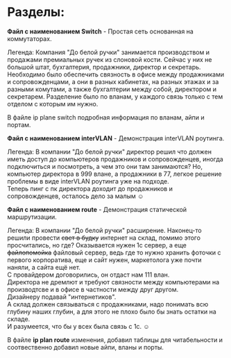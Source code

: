 # Разделы:  
**Файл с наименованием Switch** - Простая сеть основанная на коммутаторах.  
  
Легенда:
Компания "До белой ручки" занимается производством и продажами премиальных ручек из слоновой кости. Сейчас у них не большой штат, бухгалтерия, продажники, директор и секретарь. Необходимо было обеспечить связность в офисе между продажниками и cопровожденцами, а они в разных кабинетах, на разных этажах и за разными комутами, а также бухгалтерии между собой, директором и секретарем. Разделение было по вланам, у каждого связь только с тем отделом с которым им нужно.  
  
В файле ip plane switch подробная информация по вланам, айпи и портам.  
  
**Файл с наименованием interVLAN** - Демонcтрация interVLAN роутинга.  

Легенда: В компании "До белой ручки" директор решил что должен иметь доступ до компьютеров продажников и сопровожденцев, иногда подключиться и посмотреть, а чем это они там занимаются?   Но, компьютер директора в 999 влане, а продажники в 77, легкое решение проблемы в виде interVLAN роутинга уже на подходе.  
Теперь пинг с пк директора доходит до продажников и сопровожденцев, осталось дело за малым ☺

**Файл с наименованием route** - Демонстрация статической маршрутизации.  

Легенда: В компании "До белой ручки" расширение. Наконец-то решили провести ~~свет в будку~~ интернет на склад, помимо этого просчитались, но где? Оказывается нужен 1с сервер, а еще ~~файлопомойка~~ файловый сервер, ведь где то нужно хранить фоточки с первого корпоратива, еще и сайт нужен, маркетолога уже почти наняли, а сайта ещё нет.  
С провайдером договорились, он отдаст нам 111 влан.  
Директора не дремлют и требуют связности между компьютерами на производтсве и в офисе в частности между друг другом.  
Дизайнеру подавай "интернетиков".   
А склад должен связываться с продажниками, надо понимать всю глубину наших глубин, а для этого не плохо было бы знать остатки на складе.  
И разумеется, что бы у всех была связь с 1с. ☺

В файле **ip plan route** изменения, добавил таблицы для читабельности и соотвественно добавил новые айпи, вланы и порты.
